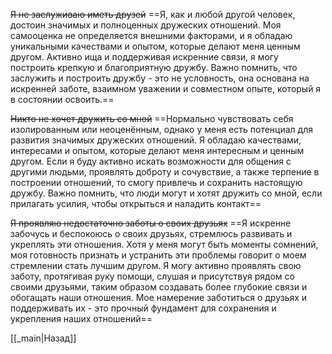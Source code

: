 ~~Я не заслуживаю иметь друзей~~
==Я, как и любой другой человек, достоин значимых и полноценных дружеских отношений. Моя самооценка не определяется внешними факторами, и я обладаю уникальными качествами и опытом, которые делают меня ценным другом. Активно ища и поддерживая искренние связи, я могу построить крепкую и благоприятную дружбу. Важно помнить, что заслужить и построить дружбу - это не условность, она основана на искренней заботе, взаимном уважении и совместном опыте, который я в состоянии освоить.==

~~Никто не хочет дружить со мной~~
==Нормально чувствовать себя изолированным или неоценённым, однако у меня есть потенциал для развития значимых дружеских отношений. Я обладаю качествами, интересами и опытом, которые делают меня интересным и ценным другом. Если я буду активно искать возможности для общения с другими людьми, проявлять доброту и сочувствие, а также терпение в построении отношений, то смогу привлечь и сохранить настоящую дружбу. Важно помнить, что люди могут и хотят дружить со мной, если прилагать усилия, чтобы открыться и наладить контакт==

~~Я проявляю недостаточно заботы о своих друзьях~~
==Я искренне забочусь и беспокоюсь о своих друзьях, стремлюсь развивать и укреплять эти отношения. Хотя у меня могут быть моменты сомнений, моя готовность признать и устранить эти проблемы говорит о моем стремлении стать лучшим другом. Я могу активно проявлять свою заботу, протягивая руку помощи, слушая и присутствуя рядом со своими друзьями, таким образом создавать более глубокие связи и обогащать наши отношения. Мое намерение заботиться о друзьях и поддерживать их - это прочный фундамент для сохранения и укрепления наших отношений==

[[_main|Назад]]
